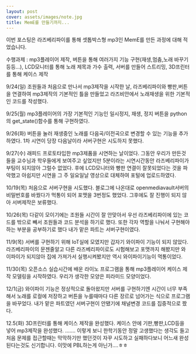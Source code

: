 ```yaml
---
layout: post
cover: assets/images/note.jpg
title: MemE를 만들기까지...
---
```

이번 포스팅은 라즈베리파이를 통해 셋톱박스형 mp3인 MemE를 만든 과정에 대해 적었습니다.

수행과제 : mp3플레이어 제작, 버튼을 통해 여러가지 기능 구현(재생,멈춤,노래 바꾸기 등등...), LCD모니터를 통해 노래 제목과 가수 출력, 서버를 만들어 스트리밍, 3D프린터를 통해 케이스 제작

9/24(일)
조원들과 처음으로 만나서 mp3제작을 시작한 날,
라즈베리파이와 빵판,버튼을 연결하여 mp3제작의 기본적인 틀을 만들었고
라즈비안에서 노래재생을 위한 기본적인 코드를 작성했다.

9/25(월)
mp3플레이어의 가장 기본적인 기능인 일시정지, 재생, 정지 버튼을
python의 get_state()함수를 통해 구현하였다.

9/26(화)
버튼을 눌러 재생중인 노래를 다음곡/이전곡으로 변경할 수 있는 기능을 추가하였다. 1차 시연이 당장 다음날이라 서버구현은 시도하지 못했다.

9/27(수)
래피드 프로토타입한 mp3제품을 시연하는 날이었다.
그동안 우리가 만든것들을 교수님과 학우들에게 보여주고 싶었지만
5분이라는 시연시간동안 라즈베리파이가 부팅이 되지않아 그럴수 없었다.
후에 LCD모니터와 빵판 연결이 잘못되었다는 것을 파악했고 아쉽지만 시연을 그 주 일요일날 영상으로 대체하여 포털에 업로드하였다.

10/19(목)
처음으로 서버구현을 시도했다.
블로그에 나온대로 openmediavault서버의 비밀번호를 바꿨다가 먹통이 되어 포맷을 3번정도 했었다. 그후에도 잘 진행이 되지 않아 서버제작은 보류했다.

10/26(목)
다같이 모이기에는 조원들 시간이 잘 안맞아서 우선 라즈베리파이에 있는 코드를 밖으로 빼서 조원들과 코드 분석을 하기로 했다.
또한 각자 역할을 나눠서 구현해야하는 부분을 공부하기로 했다
내가 맡은 파트는 서버구현이였다.

11/9(목)
서버를 구현하기 위해 IoT실에 모였지만 갑자기 와이파이 기능이 되지 않았다. 라즈베리파이의 문젠줄알고 다른 라즈베리파이로도 시험해보고 포맷까지 해봤지만 와이파이가 되지않아 집에 가져가서 실행시켜봤지만 역시 와이파이기능이 먹통이었다.

11/30(목)
오픈소스 실습시간에 배운 라이노 프로그램을 통해 mp3플레이어 케이스 제작 모델링을 시작하였다. 우리가 생각한 모양은 피라미드 모양이었다.

12/1(금)
와이파이 기능은 정상적으로 돌아왔지만 서버를 구현하기엔 시간이 너무 부족해서 노래를 로컬에 저장하고 버튼을 누를때마다 다른 장르로 넘어가는 식으로 프로그램을 바꾸었다. 내가 맡은 파트였던 서버구현이 안됐기에 채널변경 코드를 집중적으로 짰다.

12.5(화)
3D프린터를 통해 케이스 제작을 완성했다.
케이스 안에 기판,빵판,LCD등을 넣어 mp3제작을 완성했다.
.......
이렇게 보니 한학기동안 정말 고생했다는 생각도 들고
처음 문제를 접근할때는 막막하기만 했던것이 자꾸 시도하고 실패하다보니 어느새 완성된다는것도 신기합니다.
이맛에 PBL하는게 아닌가....ㅎㅎ
